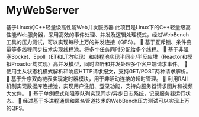 # MyWebServer
基于Linux的C++轻量级高性能Web并发服务器
此项目是Linux下的C++轻量级高性能Web服务器，采用高效的事件处理、并发及逻辑处理模式，经过WebBench工具的压力测试，可以实现每秒上万的并发连接（QPS）。
	基于互斥锁、条件变量等多线程同步技术实现线程池，将多个任务同时分配给多个线程。
	基于非阻塞Socket、Epoll（ET和LT均实现）和线程池实现半同步/半反应堆（Reactor和模拟Proactor均实现）高并发模型，同时监听和并发处理多个客户端请求事件。
	使用主从状态机模式解析和响应HTTP请求报文，支持GET/POST两种请求解析。
	基于升序双向链表实现定时器模块，用于非活动连接的超时管理。
	利用RAII机制实现数据库连接池，实现用户注册、登录功能，支持向服务器请求图片和视频大文件。
	基于单例模式和阻塞队列实现同步/异步日志系统，记录服务器运行状态。
	经过基于多进程通信和匿名管道技术的WebBench压力测试可以实现上万的QPS。


